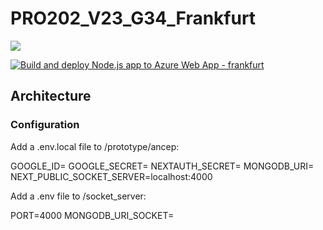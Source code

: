 # PRO202_V23_G34_Frankfurt
<img src="https://therealsujitk-vercel-badge.vercel.app/?app=pro-202-v23-g34-frankfurt"/>

[![Build and deploy Node.js app to Azure Web App - frankfurt](https://github.com/sebastiannordby/PRO202_V23_G34_Frankfurt/actions/workflows/main_frankfurt.yml/badge.svg)](https://github.com/sebastiannordby/PRO202_V23_G34_Frankfurt/actions/workflows/main_frankfurt.yml)


<h2>Architecture</h2>

<h3>Configuration</h3>

Add a .env.local file to /prototype/ancep:

GOOGLE_ID=
GOOGLE_SECRET=
NEXTAUTH_SECRET=
MONGODB_URI=
NEXT_PUBLIC_SOCKET_SERVER=localhost:4000

Add a .env file to /socket_server:

PORT=4000
MONGODB_URI_SOCKET=